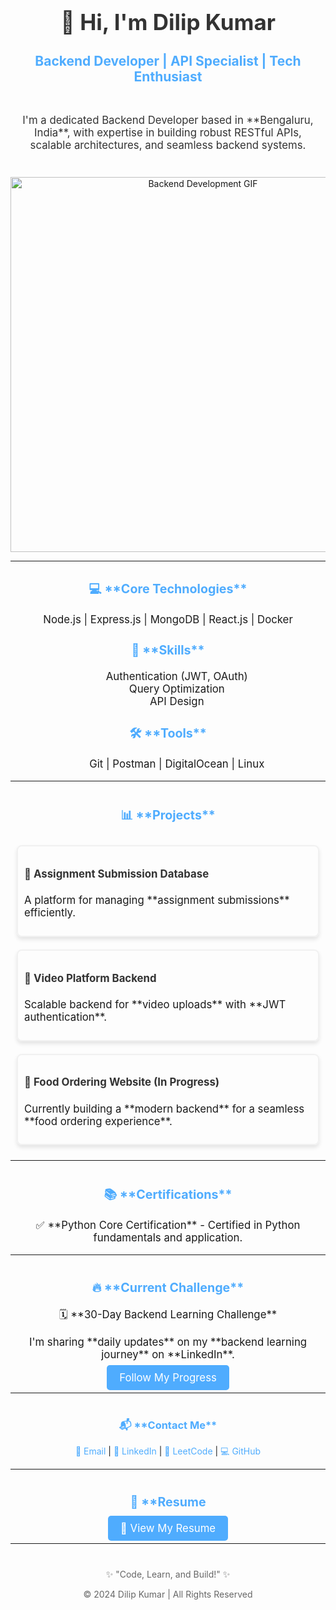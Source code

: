 <div style="text-align: center;">
  <h1 style="font-size: 2.5em; color: #333;">👋 Hi, I'm Dilip Kumar</h1>
  <h2 style="font-size: 1.5em; color: #4facfe;">Backend Developer | API Specialist | Tech Enthusiast</h2>
</div>

<div style="margin-top: 20px; font-size: 1.2em; color: #333; padding: 10px;">
  <p style="text-align: center;">I'm a dedicated Backend Developer based in **Bengaluru, India**, with expertise in building robust RESTful APIs, scalable architectures, and seamless backend systems.</p>
</div>

<p align="center">
  <img src="https://media.giphy.com/media/u1WhXLjwgcXpHJBMRM/giphy.gif" width="600" alt="Backend Development GIF">
</p>

---

<div style="text-align: center; font-size: 1.2em; margin-top: 30px;">
  <h3 style="color: #4facfe;">💻 **Core Technologies**</h3>
  <p>Node.js | Express.js | MongoDB | React.js | Docker</p>
  
  <h3 style="color: #4facfe;">🔑 **Skills**</h3>
  <ul style="list-style-type: none;">
    <li>Authentication (JWT, OAuth)</li>
    <li>Query Optimization</li>
    <li>API Design</li>
  </ul>
  
  <h3 style="color: #4facfe;">🛠 **Tools**</h3>
  <ul style="list-style-type: none;">
    <li>Git | Postman | DigitalOcean | Linux</li>
  </ul>
</div>

---

<div style="text-align: center; font-size: 1.2em; margin-top: 40px;">
  <h3 style="color: #4facfe;">📊 **Projects**</h3>
  <div style="display: inline-block; text-align: left; margin: 10px; border: 2px solid #f1f1f1; padding: 10px; border-radius: 8px; box-shadow: 0 4px 6px rgba(0, 0, 0, 0.1);">
    <h4><a href="https://github.com/dkconnect10/AssignmentSubmissionDB" style="text-decoration: none; color: #333;">📌 Assignment Submission Database</a></h4>
    <p>A platform for managing **assignment submissions** efficiently.</p>
  </div>
  
  <div style="display: inline-block; text-align: left; margin: 10px; border: 2px solid #f1f1f1; padding: 10px; border-radius: 8px; box-shadow: 0 4px 6px rgba(0, 0, 0, 0.1);">
    <h4><a href="https://github.com/dkconnect10/Video-Platform-Backend-" style="text-decoration: none; color: #333;">📌 Video Platform Backend</a></h4>
    <p>Scalable backend for **video uploads** with **JWT authentication**.</p>
  </div>
  
  <div style="display: inline-block; text-align: left; margin: 10px; border: 2px solid #f1f1f1; padding: 10px; border-radius: 8px; box-shadow: 0 4px 6px rgba(0, 0, 0, 0.1);">
    <h4><a href="https://github.com/dkconnect10/Food-Ordering-Backend" style="text-decoration: none; color: #333;">🍔 Food Ordering Website (In Progress)</a></h4>
    <p>Currently building a **modern backend** for a seamless **food ordering experience**.</p>
  </div>
</div>

---

<div style="text-align: center; font-size: 1.2em; margin-top: 40px;">
  <h3 style="color: #4facfe;">📚 **Certifications**</h3>
  <p>✅ **Python Core Certification** - Certified in Python fundamentals and application.</p>
</div>

---

<div style="text-align: center; font-size: 1.2em; margin-top: 40px;">
  <h3 style="color: #4facfe;">🔥 **Current Challenge**</h3>
  <p>🗓️ **30-Day Backend Learning Challenge**</p>
  <p>I'm sharing **daily updates** on my **backend learning journey** on **LinkedIn**.</p>
  <a href="https://www.linkedin.com/in/dilip-kumar-411a55320/" target="_blank" style="background-color: #4facfe; color: white; padding: 10px 20px; border-radius: 5px; text-decoration: none;">Follow My Progress</a>
</div>

---

<div style="text-align: center; margin-top: 40px;">
  <h3 style="color: #4facfe;">📬 **Contact Me**</h3>
  <p>
    <a href="mailto:dilipkumarconnect@gmail.com" style="text-decoration: none; color: #4facfe;">📧 Email</a> | 
    <a href="https://www.linkedin.com/in/dilip-kumar-411a55320/" target="_blank" style="text-decoration: none; color: #4facfe;">🔗 LinkedIn</a> | 
    <a href="https://leetcode.com/u/dkconnect10/" target="_blank" style="text-decoration: none; color: #4facfe;">🧠 LeetCode</a> | 
    <a href="https://github.com/dkconnect10" target="_blank" style="text-decoration: none; color: #4facfe;">💻 GitHub</a>
  </p>
</div>

---

<div style="text-align: center; font-size: 1.2em; margin-top: 40px;">
  <h3 style="color: #4facfe;">📄 **Resume</h3>
  <a href="https://github.com/dkconnect10/-Certification/blob/main/Dilip.Kumar-Resume.pdf" target="_blank" style="background-color: #4facfe; color: white; padding: 10px 20px; border-radius: 5px; text-decoration: none;">📑 View My Resume</a>
</div>

---

<div style="text-align: center; margin-top: 40px; font-size: 1em; color: #666;">
  <p>✨ "Code, Learn, and Build!" ✨</p>
  <p>© 2024 Dilip Kumar | All Rights Reserved</p>
</div>

